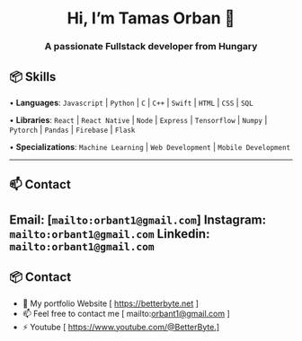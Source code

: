 <h1 align="center">Hi, I’m Tamas Orban 👋</h1>
<h3 align="center">A passionate Fullstack developer from Hungary</h3>

## 📦 Skills
  
• **Languages**: `Javascript` | `Python` | `C` | `C++` | `Swift` | `HTML` | `CSS` | `SQL`

• **Libraries**: `React` | `React Native` | `Node` | `Express` | `Tensorflow` | `Numpy` | `Pytorch` | `Pandas` | `Firebase` | `Flask`

• **Specializations**: `Machine Learning` | `Web Development` | `Mobile Development`

---

## 📫 Contact
**Email**: [`mailto:orbant1@gmail.com`]
**Instagram**: `mailto:orbant1@gmail.com`
**Linkedin**: `mailto:orbant1@gmail.com`
---
## 📦 Contact
- 📝 My portfolio Website [ https://betterbyte.net ]
- 📫 Feel free to contact me [ mailto:orbant1@gmail.com ] 
- ⚡ Youtube [ https://www.youtube.com/@BetterByte.]





